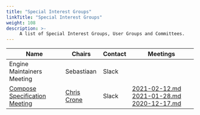 ```yaml
---
title: "Special Interest Groups"
linkTitle: "Special Interest Groups"
weight: 108
description: >-
     A list of Special Interest Groups, User Groups and Committees.
---
```


| Name    | Chairs      |  Contact | Meetings |
|-----------|-----------------|----------------|----------------|
| Engine Maintainers Meeting | Sebastiaan | Slack | |
| [Compose Specification Meeting](https://github.com/compose-spec/community) | [Chris Crone](https://github.com/chris-crone) | Slack | [2021-02-12.md](https://github.com/compose-spec/community/blob/master/meeting-notes/community/2021-02-12.md) [2021-01-28.md](https://github.com/compose-spec/community/blob/master/meeting-notes/community/2021-01-28.md) [2020-12-17.md](https://github.com/compose-spec/community/blob/master/meeting-notes/community/2020-12-17.md) |
